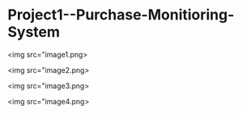 # Project1--Purchase-Monitioring-System

<img src="image1.png>

<img src="image2.png>

<img src="image3.png>

<img src="image4.png>
